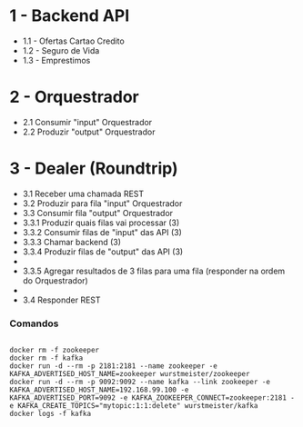 # 1 - Backend API
- 1.1 - Ofertas Cartao Credito
- 1.2 - Seguro de Vida
- 1.3 - Emprestimos

# 2 - Orquestrador
- 2.1 Consumir "input" Orquestrador
- 2.2 Produzir "output" Orquestrador

# 3 - Dealer (Roundtrip)

- 3.1 Receber uma chamada REST
- 3.2 Produzir para fila "input" Orquestrador
- 3.3 Consumir fila "output" Orquestrador
- 3.3.1 Produzir quais filas vai processar (3)
- 3.3.2 Consumir filas de "input" das API (3)
- 3.3.3 Chamar backend (3)
- 3.3.4 Produzir filas de "output" das API (3)
- 
- 3.3.5 Agregar resultados de 3 filas para uma fila (responder na ordem do Orquestrador)
- 
- 3.4 Responder REST

### Comandos

```shell script

docker rm -f zookeeper
docker rm -f kafka
docker run -d --rm -p 2181:2181 --name zookeeper -e KAFKA_ADVERTISED_HOST_NAME=zookeeper wurstmeister/zookeeper
docker run -d --rm -p 9092:9092 --name kafka --link zookeeper -e KAFKA_ADVERTISED_HOST_NAME=192.168.99.100 -e KAFKA_ADVERTISED_PORT=9092 -e KAFKA_ZOOKEEPER_CONNECT=zookeeper:2181 -e KAFKA_CREATE_TOPICS="mytopic:1:1:delete" wurstmeister/kafka
docker logs -f kafka


```
